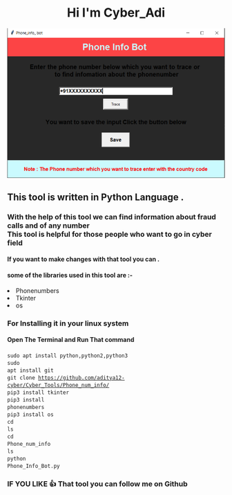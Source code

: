 <h1 align="center">Hi I'm Cyber_Adi</h1>

<div align = "center">

![](pib.PNG)

</div>

## This tool is written in Python Language .

### With the help of this tool we can find information about fraud calls and of any number <br> This tool is helpful for those people who want to go in cyber field 

#### If you want to make changes with that tool you can .

#### some of the libraries used in this tool are :-

<li>Phonenumbers</li>
<li>Tkinter</li>
<li>os</li>

### For Installing it in your linux system
#### Open The Terminal and Run That command 

<code>sudo apt install python,python2,python3</code><br>
<code>sudo apt install git</code><br>
<code>git clone https://github.com/aditya12-cyber/Cyber_Tools/Phone_num_info/</code><br>
<code>pip3 install tkinter</code><br>
<code>pip3 install phonenumbers</code><br>
<code>pip3 install os</code><br>
<code>cd</code><br>
<code>ls</code><br>
<code>cd Phone_num_info</code><br>
<code>ls</code><br>
<code>python Phone_Info_Bot.py</code><br>


### IF YOU LIKE 👍 That tool you can follow me on Github 




